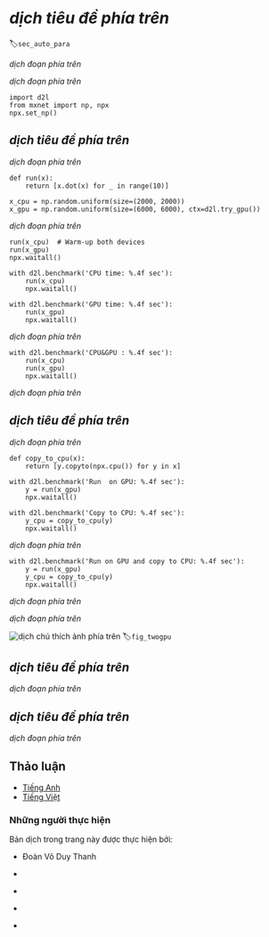 <!-- ===================== Bắt đầu dịch Phần 1 ===================== -->
<!-- ========================================= REVISE PHẦN 1 - BẮT ĐẦU =================================== -->

<!--
# Automatic Parallelism
-->

# *dịch tiêu đề phía trên*
:label:`sec_auto_para`

<!--
MXNet automatically constructs computational graphs at the backend. 
Using a computational graph, the system is aware of all the dependencies, and can selectively execute multiple non-interdependent tasks in parallel to improve speed. 
For instance, :numref:`fig_asyncgraph` in :numref:`sec_async` initializes two variables independently. 
onsequently the system can choose to execute them in parallel.
-->

*dịch đoạn phía trên*

<!--
Typically, a single operator will use all the computational resources on all CPUs or on a single GPU. 
For example, the `dot` operator will use all cores (and threads) on all CPUs, even if there are multiple CPU processors on a single machine. 
The same applies to a single GPU. 
Hence parallelization isn't quite so useful single-device computers. 
With multiple devices things matter more. 
While parallelization is typically most relevant between multiple GPUs, adding the local CPU will increase performance slightly. 
See e.g., :cite:`Hadjis.Zhang.Mitliagkas.ea.2016` for a paper that focuses on training computer vision models combining a GPU and a CPU. 
With the convenience of an automatically parallelizing framework we can accomplish the same goal in a few lines of Python code. 
More broadly, our discussion of automatic parallel computation focuses on parallel computation using both CPUs and GPUs, as well as the parallelization of computation and communication.
We begin by importing the required packages and modules. 
Note that we need at least one GPU to run the experiments in this section.
-->

*dịch đoạn phía trên*

```{.python .input}
import d2l
from mxnet import np, npx
npx.set_np()
```

<!-- ===================== Kết thúc dịch Phần 1 ===================== -->

<!-- ===================== Bắt đầu dịch Phần 2 ===================== -->

<!--
## Parallel Computation on CPUs and GPUs
-->

## *dịch tiêu đề phía trên*

<!--
Let's start by defining a reference workload to test - the `run` function below performs 10 matrix-matrix multiplications on the device of our choosing using data allocated into two variables, `x_cpu` and `x_gpu`.
-->

*dịch đoạn phía trên*

```{.python .input}
def run(x):
    return [x.dot(x) for _ in range(10)]

x_cpu = np.random.uniform(size=(2000, 2000))
x_gpu = np.random.uniform(size=(6000, 6000), ctx=d2l.try_gpu())
```

<!--
Now we apply the function to the data. 
To ensure that caching doesn't play a role in the results we warm up the devices by performing a single pass on each of them prior to measuring.
-->

*dịch đoạn phía trên*

```{.python .input}
run(x_cpu)  # Warm-up both devices
run(x_gpu)
npx.waitall()

with d2l.benchmark('CPU time: %.4f sec'):
    run(x_cpu)
    npx.waitall()

with d2l.benchmark('GPU time: %.4f sec'):
    run(x_gpu)
    npx.waitall()
```

<!--
If we remove the `waitall()` between both tasks the system is free to parallelize computation on both devices automatically.
-->

*dịch đoạn phía trên*

```{.python .input}
with d2l.benchmark('CPU&GPU : %.4f sec'):
    run(x_cpu)
    run(x_gpu)
    npx.waitall()
```

<!--
In the above case the total execution time is less than the sum of its parts, since MXNet automatically schedules computation on both CPU and GPU devices without the need for sophisticated code on behalf of the user.
-->

*dịch đoạn phía trên*

<!-- ===================== Kết thúc dịch Phần 2 ===================== -->

<!-- ===================== Bắt đầu dịch Phần 3 ===================== -->

<!-- ========================================= REVISE PHẦN 1 - KẾT THÚC ===================================-->

<!-- ========================================= REVISE PHẦN 2 - BẮT ĐẦU ===================================-->

<!--
## Parallel Computation and Communication
-->

## *dịch tiêu đề phía trên*

<!--
In many cases we need to move data between different devices, say between CPU and GPU, or between different GPUs. 
This occurs e.g., when we want to perform distributed optimization where we need to aggregate the gradients over multiple accelerator cards. 
Let's simulate this by computing on the GPU and then copying the results back to the CPU.
-->

*dịch đoạn phía trên*

```{.python .input}
def copy_to_cpu(x):
    return [y.copyto(npx.cpu()) for y in x]

with d2l.benchmark('Run  on GPU: %.4f sec'):
    y = run(x_gpu)
    npx.waitall()

with d2l.benchmark('Copy to CPU: %.4f sec'):
    y_cpu = copy_to_cpu(y)
    npx.waitall()
```

<!--
This is somewhat inefficient. 
Note that we could already start copying parts of `y` to the CPU while the remainder of the list is still being computed. 
This situatio occurs, e.g., when we compute the (backprop) gradient on a minibatch. 
The gradients of some of the parameters will be available earlier than that of others. 
Hence it works to our advantage to start using PCI-Express bus bandwidth while the GPU is still running. 
Removing `waitall` between both parts allows us to simulate this scenario.
-->

*dịch đoạn phía trên*

```{.python .input}
with d2l.benchmark('Run on GPU and copy to CPU: %.4f sec'):
    y = run(x_gpu)
    y_cpu = copy_to_cpu(y)
    npx.waitall()
```

<!--
The total time required for both operations is (as expected) significantly less than the sum of their parts. 
Note that this task is different from parallel computation as it uses a different resource: the bus between CPU and GPUs. 
In fact, we could compute on both devices and communicate, all at the same time. 
As noted above, there is a dependency between computation and communication: `y[i]` must be computed before it can be copied to the CPU. 
Fortunately, the system can copy `y[i-1]` while computing `y[i]` to reduce the total running time.
-->

*dịch đoạn phía trên*

<!--
We conclude with an illustration of the computational graph and its dependencies for a simple two-layer MLP when training on a CPU and two GPUs, as depicted in :numref:`fig_twogpu`. 
It would be quite painful to schedule the parallel program resulting from this manually. 
This is where it is advantageous to have a graph based compute backend for optimization.
-->

*dịch đoạn phía trên*

<!--
![Two layer MLP on a CPU and 2 GPUs.](../img/twogpu.svg)
-->

![*dịch chú thích ảnh phía trên*](../img/twogpu.svg)
:label:`fig_twogpu`

<!-- ===================== Kết thúc dịch Phần 3 ===================== -->

<!-- ===================== Bắt đầu dịch Phần 4 ===================== -->

<!--
## Summary
-->

## *dịch tiêu đề phía trên*

<!--
* Modern systems have a variety of devices, such as multiple GPUs and CPUs. They can be used in parallel, asynchronously.
* Modern systems also have a variety of resources for communication, such as PCI Express, storage (typically SSD or via network), and network bandwidth. They can be used in parallel for peak efficiency.
* The backend can improve performance through through automatic parallel computation and communication.
-->

*dịch đoạn phía trên*

<!--
## Exercises
-->

## *dịch tiêu đề phía trên*

<!--
1. 10 operations were performed in the `run` function defined in this section. There are no dependencies between them. Design an experiment to see if MXNet will automatically execute them in parallel.
2. When the workload of an individual operator is sufficiently small, parallelization can help even on a single CPU or GPU. Design an experiment to verify this.
3. Design an experiment that uses parallel computation on CPU, GPU and communication between both devices.
4. Use a debugger such as NVIDIA's Nsight to verify that your code is efficient.
5. Designing computation tasks that include more complex data dependencies, and run experiments to see if you can obtain the correct results while improving performance.
-->

*dịch đoạn phía trên*

<!-- ===================== Kết thúc dịch Phần 4 ===================== -->

<!-- ========================================= REVISE PHẦN 2 - KẾT THÚC ===================================-->

<!--
## [Discussions](https://discuss.mxnet.io/t/2382)
-->

## Thảo luận
* [Tiếng Anh](https://discuss.mxnet.io/t/2382)
* [Tiếng Việt](https://forum.machinelearningcoban.com/c/d2l)

<!-- ===================== Kết thúc dịch Phần 1 ==================== -->

### Những người thực hiện
Bản dịch trong trang này được thực hiện bởi:
<!--
Tác giả của mỗi Pull Request điền tên mình và tên những người review mà bạn thấy
hữu ích vào từng phần tương ứng. Mỗi dòng một tên, bắt đầu bằng dấu `*`.

Lưu ý:
* Nếu reviewer không cung cấp tên, bạn có thể dùng tên tài khoản GitHub của họ
với dấu `@` ở đầu. Ví dụ: @aivivn.
-->

* Đoàn Võ Duy Thanh
<!-- Phần 1 -->
*

<!-- Phần 2 -->
*

<!-- Phần 3 -->
*

<!-- Phần 4 -->
*
